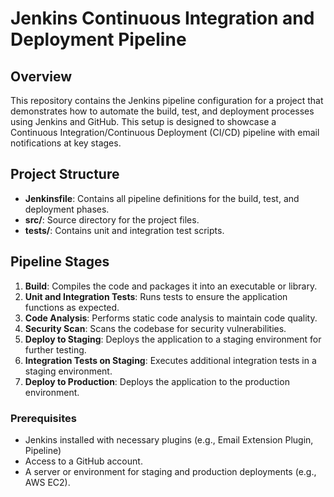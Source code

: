 # Jenkins Continuous Integration and Deployment Pipeline

## Overview

This repository contains the Jenkins pipeline configuration for a project that demonstrates how to automate the build, test, and deployment processes using Jenkins and GitHub. This setup is designed to showcase a Continuous Integration/Continuous Deployment (CI/CD) pipeline with email notifications at key stages.

## Project Structure

- **Jenkinsfile**: Contains all pipeline definitions for the build, test, and deployment phases.
- **src/**: Source directory for the project files.
- **tests/**: Contains unit and integration test scripts.

## Pipeline Stages

1. **Build**: Compiles the code and packages it into an executable or library.
2. **Unit and Integration Tests**: Runs tests to ensure the application functions as expected.
3. **Code Analysis**: Performs static code analysis to maintain code quality.
4. **Security Scan**: Scans the codebase for security vulnerabilities.
5. **Deploy to Staging**: Deploys the application to a staging environment for further testing.
6. **Integration Tests on Staging**: Executes additional integration tests in a staging environment.
7. **Deploy to Production**: Deploys the application to the production environment.


### Prerequisites

- Jenkins installed with necessary plugins (e.g., Email Extension Plugin, Pipeline)
- Access to a GitHub account.
- A server or environment for staging and production deployments (e.g., AWS EC2).



